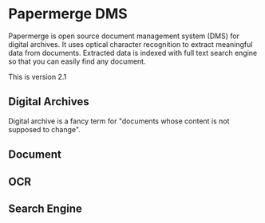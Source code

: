 # Papermerge DMS

Papermerge is open source document management system (DMS) for digital archives.
It uses optical character recognition to extract meaningful data from documents.
Extracted data is indexed with full text search engine so that you can easily
find any document.

This is version 2.1


## Digital Archives

Digital archive is a fancy term for "documents whose content is not supposed to change".


## Document


## OCR


## Search Engine